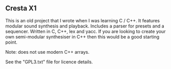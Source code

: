 Cresta X1
---------

This is an old project that I wrote when I was learning C / C++. It features modular sound synthesis and playback.
Includes a parser for presets and a sequencer. Written in C, C++, lex and yacc. If you are looking to create your own
semi-modular synthesiser in C++ then this would be a good starting point.

Note: does not use modern C++ arrays.

See the "GPL3.txt" file for licence details.
